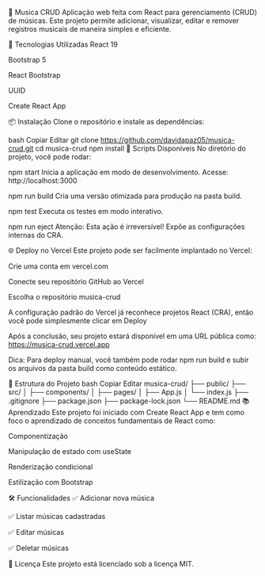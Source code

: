 🎵 Musica CRUD
Aplicação web feita com React para gerenciamento (CRUD) de músicas. Este projeto permite adicionar, visualizar, editar e remover registros musicais de maneira simples e eficiente.

🚀 Tecnologias Utilizadas
React 19

Bootstrap 5

React Bootstrap

UUID

Create React App

📦 Instalação
Clone o repositório e instale as dependências:

bash
Copiar
Editar
git clone https://github.com/davidapaz05/musica-crud.git
cd musica-crud
npm install
🧪 Scripts Disponíveis
No diretório do projeto, você pode rodar:

npm start
Inicia a aplicação em modo de desenvolvimento.
Acesse: http://localhost:3000

npm run build
Cria uma versão otimizada para produção na pasta build.

npm test
Executa os testes em modo interativo.

npm run eject
Atenção: Esta ação é irreversível! Expõe as configurações internas do CRA.

🌐 Deploy no Vercel
Este projeto pode ser facilmente implantado no Vercel:

Crie uma conta em vercel.com

Conecte seu repositório GitHub ao Vercel

Escolha o repositório musica-crud

A configuração padrão do Vercel já reconhece projetos React (CRA), então você pode simplesmente clicar em Deploy

Após a conclusão, seu projeto estará disponível em uma URL pública como:
https://musica-crud.vercel.app

Dica: Para deploy manual, você também pode rodar npm run build e subir os arquivos da pasta build como conteúdo estático.

📁 Estrutura do Projeto
bash
Copiar
Editar
musica-crud/
├── public/
├── src/
│   ├── components/
│   ├── pages/
│   ├── App.js
│   └── index.js
├── .gitignore
├── package.json
├── package-lock.json
└── README.md
📚 Aprendizado
Este projeto foi iniciado com Create React App e tem como foco o aprendizado de conceitos fundamentais de React como:

Componentização

Manipulação de estado com useState

Renderização condicional

Estilização com Bootstrap

🛠️ Funcionalidades
✅ Adicionar nova música

✅ Listar músicas cadastradas

✅ Editar músicas

✅ Deletar músicas

📄 Licença
Este projeto está licenciado sob a licença MIT.
